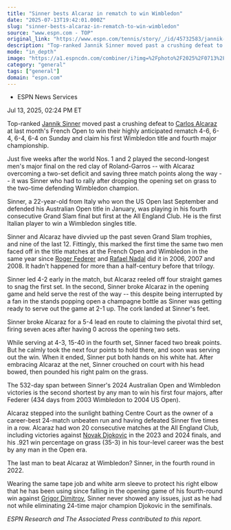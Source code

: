 ```yaml
---
title: "Sinner bests Alcaraz in rematch to win Wimbledon"
date: "2025-07-13T19:42:01.000Z"
slug: "sinner-bests-alcaraz-in-rematch-to-win-wimbledon"
source: "www.espn.com - TOP"
original_link: "https://www.espn.com/tennis/story/_/id/45732583/jannik-sinner-defeats-carlos-alcaraz-rematch-win-wimbledon-2025-men-singles-title"
description: "Top-ranked Jannik Sinner moved past a crushing defeat to Carlos Alcaraz at last month's French Open to win their highly anticipated rematch 4-6, 6-4, 6-4, 6-4 on Sunday and claim his first Wimbledon title and fourth major championship."
mode: "in_depth"
image: "https://a1.espncdn.com/combiner/i?img=%2Fphoto%2F2025%2F0713%2Fr1518583_1296x729_16%2D9.jpg"
category: "general"
tags: ["general"]
domain: "espn.com"
---
```

<div id="readability-page-1" class="page"><div><div><ul><li><p>ESPN News Services</p></li></ul><p><span>Jul 13, 2025, 02:24 PM ET</span></p></div><p>Top-ranked <a data-player-guid="431a1bce-57de-2a02-8022-9f32b0f60efb" href="https://www.espn.com/sports/tennis/players/profile?playerId=3623">Jannik Sinner</a> moved past a crushing defeat to <a data-player-guid="07843754-8bdf-63b0-5983-24252738169e" href="https://www.espn.com/sports/tennis/players/profile?playerId=3782">Carlos Alcaraz</a> at last month's French Open to win their highly anticipated rematch 4-6, 6-4, 6-4, 6-4 on Sunday and claim his first Wimbledon title and fourth major championship.</p><p>Just five weeks after the world Nos. 1 and 2 played the second-longest men's major final on the red clay of Roland-Garros -- with Alcaraz overcoming a two-set deficit and saving three match points along the way -- it was Sinner who had to rally after dropping the opening set on grass to the two-time defending Wimbledon champion.</p><p>Sinner, a 22-year-old from Italy who won the US Open last September and defended his Australian Open title in January, was playing in his fourth consecutive Grand Slam final but first at the All England Club. He is the first Italian player to win a Wimbledon singles title.</p><p>Sinner and Alcaraz have divvied up the past seven Grand Slam trophies, and nine of the last 12. Fittingly, this marked the first time the same two men faced off in the title matches at the French Open and Wimbledon in the same year since <a data-player-guid="6bf3e1d1-c102-93e9-a4e9-32ba6e82f887" href="https://www.espn.com/sports/tennis/players/profile?playerId=425">Roger Federer</a> and <a data-player-guid="f091e8bf-f001-4687-0448-4b009dd966e8" href="https://www.espn.com/sports/tennis/players/profile?playerId=261">Rafael Nadal</a> did it in 2006, 2007 and 2008. It hadn't happened for more than a half-century before that trilogy.</p><p>Sinner led 4-2 early in the match, but Alcaraz reeled off four straight games to snag the first set. In the second, Sinner broke Alcaraz in the opening game and held serve the rest of the way -- this despite being interrupted by a fan in the stands popping open a champagne bottle as Sinner was getting ready to serve out the game at 2-1 up. The cork landed at Sinner's feet.</p><p>Sinner broke Alcaraz for a 5-4 lead en route to claiming the pivotal third set, firing seven aces after having 0 across the opening two sets.</p><p>While serving at 4-3, 15-40 in the fourth set, Sinner faced two break points. But he calmly took the next four points to hold there, and soon was serving out the win. When it ended, Sinner put both hands on his white hat. After embracing Alcaraz at the net, Sinner crouched on court with his head bowed, then pounded his right palm on the grass.</p><p>The 532-day span between Sinner's 2024 Australian Open and Wimbledon victories is the second shortest by any man to win his first four majors, after Federer (434 days from 2003 Wimbledon to 2004 US Open).</p><p>Alcaraz stepped into the sunlight bathing Centre Court as the owner of a career-best 24-match unbeaten run and having defeated Sinner five times in a row. Alcaraz had won 20 consecutive matches at the All England Club, including victories against <a data-player-guid="4a27bb1c-2422-55c3-208b-9e9d8c1f30af" href="https://www.espn.com/sports/tennis/players/profile?playerId=296">Novak Djokovic</a> in the 2023 and 2024 finals, and his .921 win percentage on grass (35-3) in his tour-level career was the best by any man in the Open era.</p><p>The last man to beat Alcaraz at Wimbledon? Sinner, in the fourth round in 2022.</p><p>Wearing the same tape job and white arm sleeve to protect his right elbow that he has been using since falling in the opening game of his fourth-round win against <a data-player-guid="16641195-ec8b-a983-e046-3f768b99ff28" href="http://www.espn.com/sports/tennis/players/profile?playerId=1287">Grigor Dimitrov</a>, Sinner never showed any issues, just as he had not while eliminating 24-time major champion Djokovic in the semifinals.</p><p><em>ESPN Research and The Associated Press contributed to this report.</em></p>
</div></div>